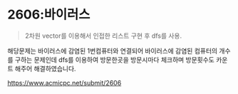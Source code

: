 # 2606:바이러스

>2차원 vector를 이용해서  인접한 리스트 구현 후  dfs를 사용.

해당문제는 바이러스에 감염된 1번컴퓨터와 연결되어 바이러스에 감염된 컴퓨터의 개수를 구하는 문제인데 dfs를 이용하여 방문한곳을 방문시마다 체크하며 방문횟수도 카운트 해주어 해결하였습니다.

https://www.acmicpc.net/submit/2606
